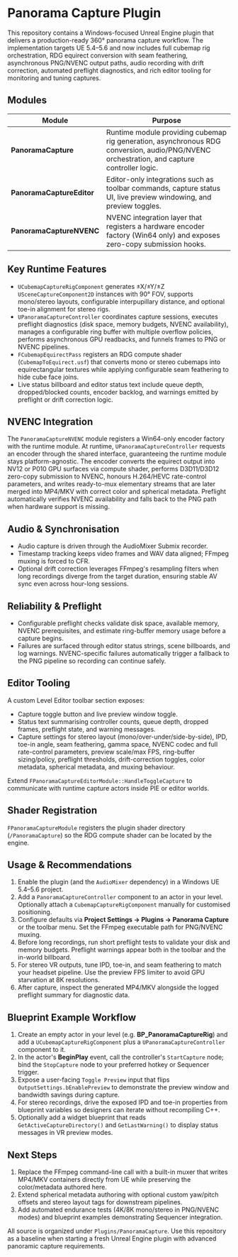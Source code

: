 # Panorama Capture Plugin

This repository contains a Windows-focused Unreal Engine plugin that delivers a production-ready 360° panorama capture workflow. The implementation targets UE 5.4–5.6 and now includes full cubemap rig orchestration, RDG equirect conversion with seam feathering, asynchronous PNG/NVENC output paths, audio recording with drift correction, automated preflight diagnostics, and rich editor tooling for monitoring and tuning captures.

## Modules

| Module | Purpose |
| --- | --- |
| **PanoramaCapture** | Runtime module providing cubemap rig generation, asynchronous RDG conversion, audio/PNG/NVENC orchestration, and capture controller logic. |
| **PanoramaCaptureEditor** | Editor-only integrations such as toolbar commands, capture status UI, live preview windowing, and preview toggles. |
| **PanoramaCaptureNVENC** | NVENC integration layer that registers a hardware encoder factory (Win64 only) and exposes zero-copy submission hooks. |

## Key Runtime Features

* `UCubemapCaptureRigComponent` generates ±X/±Y/±Z `USceneCaptureComponent2D` instances with 90° FOV, supports mono/stereo layouts, configurable interpupillary distance, and optional toe-in alignment for stereo rigs.
* `UPanoramaCaptureController` coordinates capture sessions, executes preflight diagnostics (disk space, memory budgets, NVENC availability), manages a configurable ring buffer with multiple overflow policies, performs asynchronous GPU readbacks, and funnels frames to PNG or NVENC pipelines.
* `FCubemapEquirectPass` registers an RDG compute shader (`CubemapToEquirect.usf`) that converts mono or stereo cubemaps into equirectangular textures while applying configurable seam feathering to hide cube face joins.
* Live status billboard and editor status text include queue depth, dropped/blocked counts, encoder backlog, and warnings emitted by preflight or drift correction logic.

## NVENC Integration

The `PanoramaCaptureNVENC` module registers a Win64-only encoder factory with the runtime module. At runtime, `UPanoramaCaptureController` requests an encoder through the shared interface, guaranteeing the runtime module stays platform-agnostic. The encoder converts the equirect output into NV12 or P010 GPU surfaces via compute shader, performs D3D11/D3D12 zero-copy submission to NVENC, honours H.264/HEVC rate-control parameters, and writes ready-to-mux elementary streams that are later merged into MP4/MKV with correct color and spherical metadata. Preflight automatically verifies NVENC availability and falls back to the PNG path when hardware support is missing.

## Audio & Synchronisation

* Audio capture is driven through the AudioMixer Submix recorder.
* Timestamp tracking keeps video frames and WAV data aligned; FFmpeg muxing is forced to CFR.
* Optional drift correction leverages FFmpeg's resampling filters when long recordings diverge from the target duration, ensuring stable AV sync even across hour-long sessions.

## Reliability & Preflight

* Configurable preflight checks validate disk space, available memory, NVENC prerequisites, and estimate ring-buffer memory usage before a capture begins.
* Failures are surfaced through editor status strings, scene billboards, and log warnings. NVENC-specific failures automatically trigger a fallback to the PNG pipeline so recording can continue safely.

## Editor Tooling

A custom Level Editor toolbar section exposes:

* Capture toggle button and live preview window toggle.
* Status text summarising controller counts, queue depth, dropped frames, preflight state, and warning messages.
* Capture settings for stereo layout (mono/over-under/side-by-side), IPD, toe-in angle, seam feathering, gamma space, NVENC codec and full rate-control parameters, preview scale/max FPS, ring-buffer sizing/policy, preflight thresholds, drift-correction toggles, color metadata, spherical metadata, and muxing behaviour.

Extend `FPanoramaCaptureEditorModule::HandleToggleCapture` to communicate with runtime capture actors inside PIE or editor worlds.

## Shader Registration

`FPanoramaCaptureModule` registers the plugin shader directory (`/PanoramaCapture`) so the RDG compute shader can be located by the engine.

## Usage & Recommendations

1. Enable the plugin (and the `AudioMixer` dependency) in a Windows UE 5.4–5.6 project.
2. Add a `PanoramaCaptureController` component to an actor in your level. Optionally attach a `CubemapCaptureRigComponent` manually for customised positioning.
3. Configure defaults via **Project Settings → Plugins → Panorama Capture** or the toolbar menu. Set the FFmpeg executable path for PNG/NVENC muxing.
4. Before long recordings, run short preflight tests to validate your disk and memory budgets. Preflight warnings appear both in the toolbar and the in-world billboard.
5. For stereo VR outputs, tune IPD, toe-in, and seam feathering to match your headset pipeline. Use the preview FPS limiter to avoid GPU starvation at 8K resolutions.
6. After capture, inspect the generated MP4/MKV alongside the logged preflight summary for diagnostic data.

## Blueprint Example Workflow

1. Create an empty actor in your level (e.g. **BP_PanoramaCaptureRig**) and add a `UCubemapCaptureRigComponent` plus a `UPanoramaCaptureController` component to it.
2. In the actor's **BeginPlay** event, call the controller's `StartCapture` node; bind the `StopCapture` node to your preferred hotkey or Sequencer trigger.
3. Expose a user-facing `Toggle Preview` input that flips `OutputSettings.bEnablePreview` to demonstrate the preview window and bandwidth savings during capture.
4. For stereo recordings, drive the exposed IPD and toe-in properties from blueprint variables so designers can iterate without recompiling C++.
5. Optionally add a widget blueprint that reads `GetActiveCaptureDirectory()` and `GetLastWarning()` to display status messages in VR preview modes.

## Next Steps

1. Replace the FFmpeg command-line call with a built-in muxer that writes MP4/MKV containers directly from UE while preserving the color/metadata authored here.
2. Extend spherical metadata authoring with optional custom yaw/pitch offsets and stereo layout tags for downstream pipelines.
3. Add automated endurance tests (4K/8K mono/stereo in PNG/NVENC modes) and blueprint examples demonstrating Sequencer integration.

All source is organized under `Plugins/PanoramaCapture`. Use this repository as a baseline when starting a fresh Unreal Engine plugin with advanced panoramic capture requirements.
